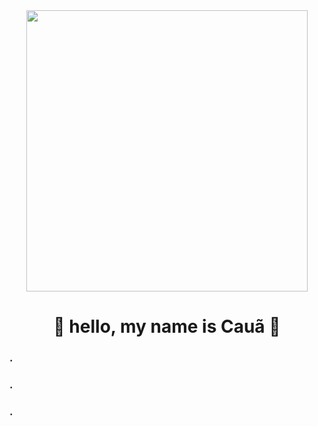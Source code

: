 <div align=center>
  <img src="https://github.com/Nun3s01/Nun3s01/assets/106976173/508a7268-012f-4d4c-99f6-82971c6b3652", width="450px"/>
</div>
<h1 align=center> 👾 hello, my name is Cauã 👾 </h1>

### .
### .
### .
